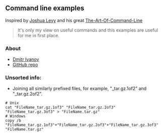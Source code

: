 ## Command line examples
Inspired by [Joshua Levy](https://github.com/jlevy "Joshua Levy") and his great [The-Art-Of-Command-Line](https://github.com/jlevy/the-art-of-command-line "The Art of Command Line")
> It's only my view on useful commands and this examples are useful for me in first place.

### About
* [Dmitr Ivanov](https://keepbot.github.io)
* [GitHub repo](https://github.com/keepbot)

### Unsorted info:
* Joining all similarly prefixed files, for example, "_tar.gz.1of2" and "_tar.gz.2of2".
```
# Unix
cat "FileName_tar.gz.1of3" "FileName_tar.gz.2of3" "FileName_tar.gz.3of3" > "FileName.tar.gz"
# Windows
copy /b "FileName_tar.gz.1of3"+"FileName_tar.gz.2of3"+"FileName_tar.gz.3of3" "FileName.tar.gz"
```

